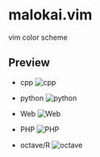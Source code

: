 malokai.vim
===========

vim color scheme

## Preview
* cpp
![cpp](https://raw.githubusercontent.com/kiddos/malokai.vim/master/screenshot/cpp.png)

* python
![python](https://raw.githubusercontent.com/kiddos/malokai.vim/master/screenshot/python.png)

* Web
![Web](https://raw.githubusercontent.com/kiddos/malokai.vim/master/screenshot/web1.png)

* PHP
![PHP](https://raw.githubusercontent.com/kiddos/malokai.vim/master/screenshot/php.png)

* octave/R
![octave](https://raw.githubusercontent.com/kiddos/malokai.vim/master/screenshot/octave.png)
